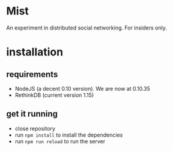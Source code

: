 # Mist

An experiment in distributed social networking.
For insiders only.


# installation


## requirements

* NodeJS (a decent 0.10 version). We are now at 0.10.35
* RethinkDB (current version 1.15)


## get it running

* close repository
* run `npm install` to install the dependencies
* run `npm run reload` to run the server

